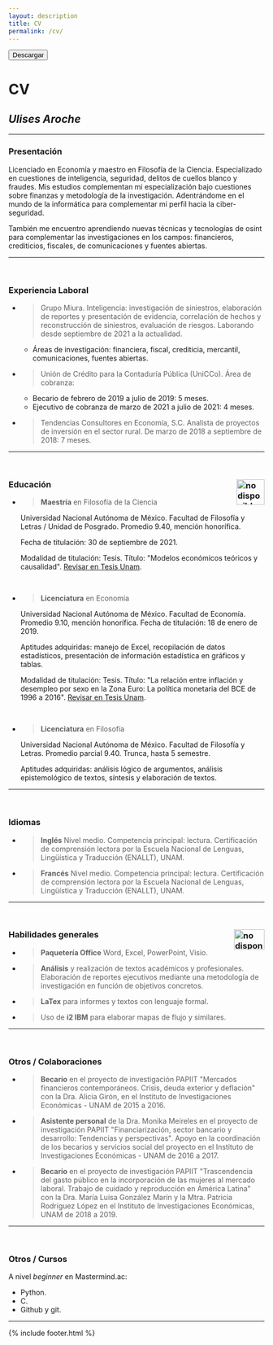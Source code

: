 ```yaml
---
layout: description
title: CV
permalink: /cv/
---
```


<button type="button" class="btn btn-outline-primary" href="https://github.com/Sokratica/sokratica/blob/master/excv.pdf">Descargar</button>

# CV

## *Ulises Aroche*

---

### Presentación

Licenciado en Economía y maestro en Filosofía de la Ciencia. Especializado en cuestiones de inteligencia, seguridad, delitos de cuellos blanco y fraudes. Mis estudios complementan mi especialización bajo cuestiones sobre finanzas y metodología de la investigación. Adentrándome en el mundo de la informática para complementar mi perfil hacia la ciber-seguridad.

También me encuentro aprendiendo nuevas técnicas y tecnologías de osint para complementar las investigaciones en los campos: financieros, crediticios, fiscales, de comunicaciones y fuentes abiertas.

---

<br>

### Experiencia Laboral

+ > Grupo Miura. Inteligencia: investigación de siniestros, elaboración de reportes y presentación de evidencia, correlación de hechos y reconstrucción de siniestros, evaluación de riesgos. Laborando desde septiembre de 2021 a la actualidad.
    + Áreas de investigación: financiera, fiscal, crediticia, mercantil, comunicaciones, fuentes abiertas.

+ > Unión de Crédito para la Contaduría Pública (UniCCo). Área de cobranza:
    + Becario de febrero de 2019 a julio de 2019: 5 meses.
    + Ejecutivo de cobranza de marzo de 2021 a julio de 2021: 4 meses.

+ > Tendencias Consultores en Economía, S.C. Analista de proyectos de inversión en el sector rural. De marzo de 2018 a septiembre de 2018: 7 meses.

---

<br>

### Educación <img style="float: right" alt="no disponible" src="../assets/img/unam.png" height="50" width="55">

+ > **Maestría** en Filosofía de la Ciencia

    Universidad Nacional Autónoma de México. Facultad de Filosofía y Letras / Unidad de Posgrado.
    Promedio 9.40, mención honorífica.
    
    Fecha de titulación: 30 de septiembre de 2021.
    
    Modalidad de titulación: Tesis. Título: "Modelos económicos teóricos y causalidad". [Revisar en Tesis Unam](http://132.248.9.195/ptd2021/julio/0813587/Index.html).

<br>

+ > **Licenciatura** en Economía

    Universidad Nacional Autónoma de México. Facultad de Economía. Promedio 9.10, mención honorífica. Fecha de titulación: 18 de enero de 2019.

    Aptitudes adquiridas: manejo de Excel, recopilación de datos estadísticos, presentación de información estadística en gráficos y tablas.

    Modalidad de titulación: Tesis. Título: "La relación entre inflación y desempleo por sexo en la Zona Euro: La política monetaria del BCE de 1996 a 2016". [Revisar en Tesis Unam](http://132.248.9.195/ptd2018/octubre/0781703/Index.html).

<br>

+ > **Licenciatura** en Filosofía

    Universidad Nacional Autónoma de México. Facultad de Filosofía y Letras.
    Promedio parcial 9.40.
    Trunca, hasta 5 semestre.
    
    Aptitudes adquiridas: análisis lógico de argumentos, análisis epistemológico de textos, síntesis y elaboración de textos.

---

<br>

### Idiomas

+ > **Inglés** Nivel medio. Competencia principal: lectura. Certificación de comprensión lectora por la Escuela Nacional de Lenguas, Lingüística y Traducción (ENALLT), UNAM.

+ > **Francés** Nivel medio. Competencia principal: lectura. Certificación de comprensión lectora por la Escuela Nacional de Lenguas, Lingüística y Traducción (ENALLT), UNAM.

---

<br>

### Habilidades generales <img style="float: right;" alt="no disponible" src="../assets/img/latex.png" height="40" width="60">

+ > **Paquetería Office** Word, Excel, PowerPoint, Visio.

+ > **Análisis** y realización de textos académicos y  profesionales. Elaboración de reportes ejecutivos mediante una metodología de investigación en función de objetivos concretos.

+ > **LaTex** para informes y textos con lenguaje formal.

+ > Uso de **i2 IBM** para elaborar mapas de flujo y similares.

---

<br>

### Otros / Colaboraciones

+ > **Becario** en el proyecto de investigación PAPIIT "Mercados financieros contemporáneos. Crisis, deuda exterior y deflación" con la Dra. Alicia Girón, en el Instituto de Investigaciones Económicas - UNAM de 2015 a 2016.

+ > **Asistente personal** de la Dra. Monika Meireles en el proyecto de investigación PAPIIT "Financiarización, sector bancario y desarrollo: Tendencias y perspectivas". Apoyo en la coordinación de los becarios y servicios social del proyecto en el Instituto de Investigaciones Económicas - UNAM de 2016 a 2017.

+ > **Becario** en el proyecto de investigación PAPIIT "Trascendencia del gasto público en la incorporación de las mujeres al mercado laboral. Trabajo de cuidado y reproducción en América Latina" con la Dra. María Luisa González Marín y la Mtra. Patricia Rodríguez López en el Instituto de Investigaciones Económicas, UNAM de 2018 a 2019.

---

<br>

### Otros / Cursos

A nivel *beginner* en Mastermind.ac:

+ Python.
+ C.
+ Github y git.

---

{% include footer.html %}

